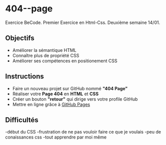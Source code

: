 # 404--page
Exercice BeCode. Premier Exercice en Html-Css. Deuxième semaine 14/01.

## Objectifs
- Améliorer la sémantique HTML
- Connaître plus de propriété CSS
- Améliorer ses compétences en positionement CSS

## Instructions 
- Faire un nouveau projet sur GitHub nommé **"404 Page"**
- Réaliser votre **Page 404** en **HTML** et **CSS**
- Créer un bouton **"retour"** qui dirige vers votre profile GitHub 
- Mettre en ligne grâce à [GitHub Pages](https://help.github.com/articles/configuring-a-publishing-source-for-github-pages/)

## Difficultés 
-début du CSS
-frustration de ne pas vouloir faire ce que je voulais
-peu de conaissances css
-tout apprendre par moi même


